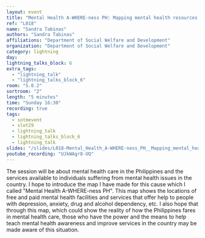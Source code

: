 ```yaml
---
layout: event
title: "Mental Health A-WHERE-ness PH: Mapping mental health resources in the Philippines"
ref: "L018"
name: "Sandra Tabinas"
authors: "Sandra Tabinas"
affiliations: "Department of Social Welfare and Development"
organization: "Department of Social Welfare and Development"
category: lightning
day: 
lightning_talks_block: 6
extra_tags:
  - "lightning_talk"
  - "lightning_talks_block_6"
room: "S.0.2"
sortroom: "2"
length: "5 minutes"
time: "Sunday 16:30"
recording: true
tags:
  - sotmevent
  - slot29
  - lightning_talk
  - lightning_talks_block_6
  - lightning_talk
slides: "/slides/L018-Mental_Health_A-WHERE-ness_PH__Mapping_mental_health_resources_in_the_Philippines.pdf"
youtube_recording: "UJkWAgr8-UQ"
---
```

The session will be about mental health care in the Philippines and the services available to individuals suffering from mental health issues in the country. I hope to introduce the map I have made for this cause which I called &#34;Mental Health A-WHERE-ness PH&#34;. This map shows the locations of free and paid mental health facilities and services that offer help to people with depression, anxiety, drug and alcohol dependency, etc. I also hope that through this map, which could show the reality of how the Philippines fares in mental health care, those who have the power and the means to help teach mental health awareness and improve services in the country may be made aware of this situation.